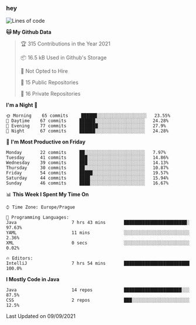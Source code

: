 ### hey

<!--START_SECTION:waka-->
![Lines of code](https://img.shields.io/badge/From%20Hello%20World%20I%27ve%20Written-108926%20lines%20of%20code-blue)

**🐱 My Github Data** 

> 🏆 315 Contributions in the Year 2021
 > 
> 📦 16.5 kB Used in Github's Storage 
 > 
> 🚫 Not Opted to Hire
 > 
> 📜 15 Public Repositories 
 > 
> 🔑 16 Private Repositories  
 > 
**I'm a Night 🦉** 

```text
🌞 Morning    65 commits     ██████░░░░░░░░░░░░░░░░░░░   23.55% 
🌆 Daytime    67 commits     ██████░░░░░░░░░░░░░░░░░░░   24.28% 
🌃 Evening    77 commits     ███████░░░░░░░░░░░░░░░░░░   27.9% 
🌙 Night      67 commits     ██████░░░░░░░░░░░░░░░░░░░   24.28%

```
📅 **I'm Most Productive on Friday** 

```text
Monday       22 commits     ██░░░░░░░░░░░░░░░░░░░░░░░   7.97% 
Tuesday      41 commits     ███░░░░░░░░░░░░░░░░░░░░░░   14.86% 
Wednesday    39 commits     ███░░░░░░░░░░░░░░░░░░░░░░   14.13% 
Thursday     30 commits     ██░░░░░░░░░░░░░░░░░░░░░░░   10.87% 
Friday       54 commits     █████░░░░░░░░░░░░░░░░░░░░   19.57% 
Saturday     44 commits     ████░░░░░░░░░░░░░░░░░░░░░   15.94% 
Sunday       46 commits     ████░░░░░░░░░░░░░░░░░░░░░   16.67%

```


📊 **This Week I Spent My Time On** 

```text
⌚︎ Time Zone: Europe/Prague

💬 Programming Languages: 
Java                     7 hrs 43 mins       ████████████████████████░   97.63% 
YAML                     11 mins             ░░░░░░░░░░░░░░░░░░░░░░░░░   2.36% 
XML                      0 secs              ░░░░░░░░░░░░░░░░░░░░░░░░░   0.02%

🔥 Editors: 
IntelliJ                 7 hrs 54 mins       █████████████████████████   100.0%

```

**I Mostly Code in Java** 

```text
Java                     14 repos            ██████████████████████░░░   87.5% 
CSS                      2 repos             ███░░░░░░░░░░░░░░░░░░░░░░   12.5%

```



 Last Updated on 09/09/2021
<!--END_SECTION:waka-->
